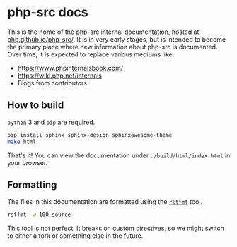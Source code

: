 # php-src docs

This is the home of the php-src internal documentation, hosted at
[php.github.io/php-src/](https://php.github.io/php-src/). It is in very early stages, but is
intended to become the primary place where new information about php-src is documented. Over time,
it is expected to replace various mediums like:

* https://www.phpinternalsbook.com/
* https://wiki.php.net/internals
* Blogs from contributors

## How to build

`python` 3 and `pip` are required.

```bash
pip install sphinx sphinx-design sphinxawesome-theme
make html
```

That's it! You can view the documentation under `./build/html/index.html` in your browser.

## Formatting

The files in this documentation are formatted using the
[``rstfmt``](https://github.com/dzhu/rstfmt) tool.

```bash
rstfmt -w 100 source
```

This tool is not perfect. It breaks on custom directives, so we might switch to either a fork or
something else in the future.
